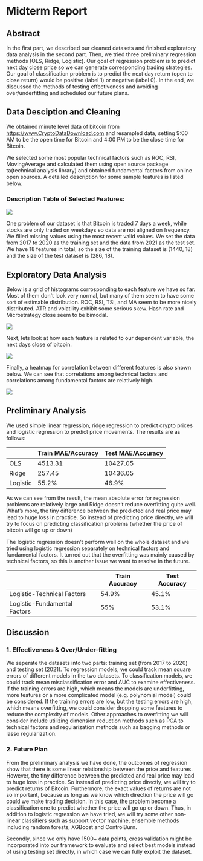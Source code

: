 # Midterm Report

## Abstract
In the first part, we described our cleaned datasets and finished exploratory data analysis in the second part. Then, we tried three preliminary regression methods (OLS, Ridge, Logistic). Our goal of regression problem is to predict next day close price so we can generate corresponding trading strategies.  Our goal of classification problem is to predict the next day return (open to close return) would be positive (label 1) or negative (label 0). In the end, we discussed the methods of testing effectiveness and avoiding over/underfitting and scheduled our future plans.

## Data Desciption and Cleaning

We obtained minute level data of bitcoin from https://www.CryptoDataDownload.com and resampled data, setting 9:00 AM to be the open time for Bitcoin and 4:00 PM to be the close time for Bitcoin. 

We selected some most popular technical factors such as ROC, RSI, MovingAverage and calculated them using open source package ta(technical analysis library) and obtained fundamental factors from online open sources. A detailed description for some sample features is listed below. 

### Description Table of Selected Features:
![](feature_table.PNG)

One problem of our dataset is that Bitcoin is traded 7 days a week, while stocks are only traded on weekdays so data are not aligned on frequency. We filled missing values using the most recent valid values. We set the data from 2017 to 2020 as the training set and the data from 2021 as the test set. We have 18 features in total, so the size of the training dataset is (1440, 18) and the size of the test dataset is (286, 18).

## Exploratory Data Analysis

Below is a grid of histograms corrosponding to each feature we have so far. Most of them don't look very normal, but many of them seem to have some sort of estimable distribution. ROC, RSI, TSI, and MA seem to be more nicely distributed. ATR and volatility exhibit some serious skew. Hash rate and Microstrategy close seem to be bimodal. 

![](feature_histograms.png)


Next, lets look at how each feature is related to our dependent variable, the next days close of bitcoin.

![](feature_scatterplots.png)

Finally, a heatmap for correlation between different features is also shown below. We can see that correlations among technical factors and correlations among fundamental factors are relatively high.

![](heatmap.png)

## Preliminary Analysis
We used simple linear regression, ridge regression to predict crypto prices and logistic regression to predict price movements.
The results are as follows:  
  
|          | Train MAE/Accuracy | Test MAE/Accuracy |
|----------|--------------------|-------------------|
| OLS      | 4513.31            | 10427.05          |
| Ridge    | 257.45             | 10436.05          |
| Logistic | 55.2%              | 46.9%             |
  
As we can see from the result, the mean absolute error for regression problems are relatively large and Ridge doesn’t reduce overfitting quite well.  What’s more, the tiny difference between the predicted and real price may lead to huge loss in practice. So instead of predicting price directly, we will try to focus on predicting classification problems (whether the price of bitcoin will go up or down)

The logistic regression doesn’t perform well on the whole dataset and we tried using logistic regression separately on technical factors and fundamental factors. It turned out that the overfitting was mainly caused by technical factors, so this is another issue we want to resolve in the future.


|                              | Train Accuracy | Test Accuracy |
|------------------------------|----------------|---------------|
| Logistic-Technical Factors   | 54.9%          | 45.1%         |
| Logistic-Fundamental Factors | 55%            | 53.1%         |



## Discussion

### 1. Effectiveness & Over/Under-fitting
We seperate the datasets into two parts: training set (from 2017 to 2020) and testing set (2021). To regression models, we could track mean square errors of different models in the two datasets. To classification models, we could track mean misclassification error and AUC to examine effectiveness.  
If the training errors are high, which means the models are underfitting, more features or a more complicated model (e.g. polynomial model) could be considered. If the training errors are low, but the testing errors are high, which means overfitting, we could consider dropping some features to reduce the complexity of models. Other approaches to overfitting we will consider include utilizing dimension reduction methods such as PCA to technical factors and regularization methods such as bagging methods or lasso regularization.

### 2. Future Plan
From the preliminary analysis we have done, the outcomes of regression show that there is some linear relationship between the price and features. However, the tiny difference between the predicted and real price may lead to huge loss in practice. So instead of predicting price directly, we will try to predict returns of Bitcoin. Furthermore, the exact values of returns are not so important, because as long as we know which direction the price will go could we make trading decision. In this case, the problem become a classification one to predict whether the price will go up or down. Thus, in addition to logistic regression we have tried, we will try some other non-linear classifiers such as support vector machine, ensemble methods including random forests, XGBoost and ControlBurn.   

Secondly, since we only have 1500+ data points, cross validation might be incorporated into our framework to evaluate and select best models instead of using testing set directly, in which case we can fully exploit the dataset.


